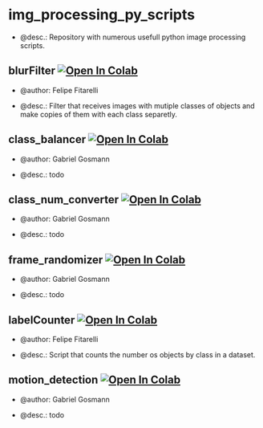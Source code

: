 # img_processing_py_scripts

* @desc.: Repository with numerous usefull python image processing scripts.

## blurFilter [![Open In Colab](https://colab.research.google.com/assets/colab-badge.svg)]()

* @author: Felipe Fitarelli

* @desc.: Filter that receives images with mutiple classes of objects and make copies of them with each class separetly.

## class_balancer [![Open In Colab](https://colab.research.google.com/assets/colab-badge.svg)]()

* @author: Gabriel Gosmann

* @desc.: todo

## class_num_converter [![Open In Colab](https://colab.research.google.com/assets/colab-badge.svg)]()

* @author: Gabriel Gosmann

* @desc.: todo

## frame_randomizer [![Open In Colab](https://colab.research.google.com/assets/colab-badge.svg)]()

* @author: Gabriel Gosmann

* @desc.: todo

## labelCounter [![Open In Colab](https://colab.research.google.com/assets/colab-badge.svg)]()

* @author: Felipe Fitarelli

* @desc.: Script that counts the number os objects by class in a dataset. 

## motion_detection [![Open In Colab](https://colab.research.google.com/assets/colab-badge.svg)]()

* @author: Gabriel Gosmann

* @desc.: todo

[//]: <> (comentando onde estão os datasets - deixar bem claro para qq pessoa que quiser repetir)
